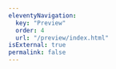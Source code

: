 ```yaml
---
eleventyNavigation:
  key: "Preview"
  order: 4
  url: "/preview/index.html"
isExternal: true
permalink: false
---
```

